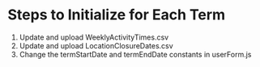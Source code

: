 # Steps to Initialize for Each Term

1. Update and upload WeeklyActivityTimes.csv
2. Update and upload LocationClosureDates.csv
3. Change the termStartDate and termEndDate constants in userForm.js